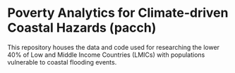 # Poverty Analytics for Climate-driven Coastal Hazards (pacch)

This repository houses the data and code used for researching the lower 40% of 
Low and Middle Income Countries (LMICs) with populations vulnerable to 
coastal flooding events.
